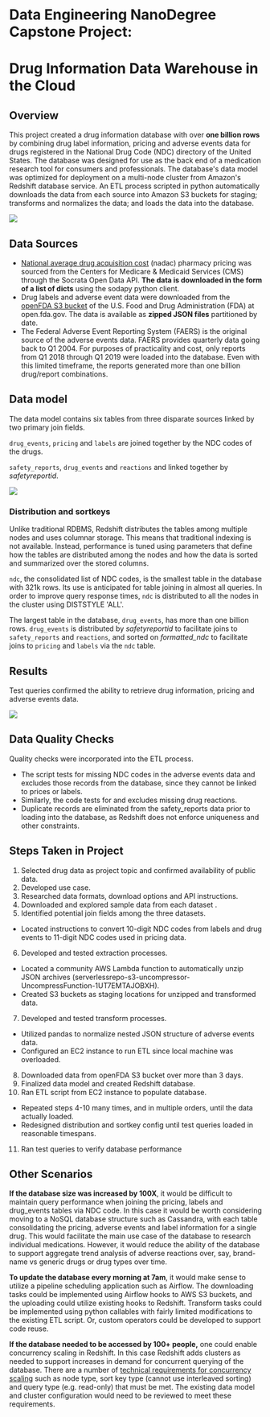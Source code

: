 # Data Engineering NanoDegree Capstone Project:
# Drug Information Data Warehouse in the Cloud

## Overview

This project created a drug information database with over **one billion rows** by combining drug label information, pricing and adverse events data for drugs registered in the National Drug Code (NDC) directory of the United States. The database was designed for use as the back end of a medication research tool for consumers and professionals. The database's data model was optimized for deployment on a multi-node cluster from Amazon's Redshift database service. An ETL process scripted in python automatically downloads the data from each source into Amazon S3 buckets for staging; transforms and normalizes the data; and loads the data into the database.

![](images/table_rowcounts.png)

## Data Sources

* [National average drug acquisition cost](https://dev.socrata.com/foundry/data.medicaid.gov/tau9-gfwr) (nadac) pharmacy pricing was sourced from the Centers for Medicare & Medicaid Services (CMS) through the Socrata Open Data API. **The data is downloaded in the form of a list of dicts** using the sodapy python client.
* Drug labels and adverse event data were downloaded from the [openFDA S3 bucket](https://open.fda.gov/apis/downloads/) of the U.S. Food and Drug Administration (FDA) at open.fda.gov. The data is available as **zipped JSON files** partitioned by date.
* The Federal Adverse Event Reporting System (FAERS) is the original source of the adverse events data. FAERS provides quarterly data going back to Q1 2004. For purposes of practicality and cost, only reports from Q1 2018 through Q1 2019 were loaded into the database. Even with this limited timeframe, the reports generated more than one billion drug/report combinations.

## Data model

The data model contains six tables from three disparate sources linked by two primary join fields.

`drug_events`, `pricing` and `labels` are joined together by the NDC codes of the drugs.

`safety_reports`, `drug_events` and `reactions` and linked together by _safetyreportid_.


![](images/database_schema_diagram.png)

### Distribution and sortkeys

Unlike traditional RDBMS, Redshift distributes the tables among multiple nodes and uses columnar storage. This means that traditional indexing is not available. Instead, performance is tuned using parameters that define how the tables are distributed among the nodes and how the data is sorted and summarized over the stored columns.

`ndc`, the consolidated list of NDC codes, is the smallest table in the database with 321k rows. Its use is anticipated for table joining in almost all queries. In order to improve query response times, `ndc` is distributed to all the nodes in the cluster using DISTSTYLE 'ALL'.

The largest table in the database, `drug_events`, has more than one billion rows. `drug_events` is distributed by _safetyreportid_ to facilitate joins to `safety_reports` and `reactions`, and sorted on *formatted_ndc* to facilitate joins to `pricing` and `labels` via the `ndc` table.

## Results

Test queries confirmed the ability to retrieve drug information, pricing and adverse events data.

![](images/test_query_aspirin.png)

## Data Quality Checks

Quality checks were incorporated into the ETL process.

* The script tests for missing NDC codes in the adverse events data and excludes those records from the database, since they cannot be linked to prices or labels.
* Similarly, the code tests for and excludes missing drug reactions.
* Duplicate records are eliminated from the safety_reports data prior to loading into the database, as Redshift does not enforce uniqueness and other constraints.

## Steps Taken in Project

1. Selected drug data as project topic and confirmed availability of public data.
2. Developed use case.
3. Researched data formats, download options and API instructions.
4. Downloaded and explored sample data from each dataset .
5. Identified potential join fields among the three datasets.
  * Located instructions to convert 10-digit NDC codes from labels and drug events to 11-digit NDC codes used in pricing data.
6. Developed and tested extraction processes.
  * Located a community AWS Lambda function to automatically unzip JSON archives (serverlessrepo-s3-uncompressor-UncompressFunction-1UT7EMTAJOBXH).
  * Created S3 buckets as staging locations for unzipped and transformed data.
7. Developed and tested transform processes.
  * Utilized pandas to normalize nested JSON structure of adverse events data.
  * Configured an EC2 instance to run ETL since local machine was overloaded.
8. Downloaded data from openFDA S3 bucket over more than 3 days.
9. Finalized data model and created Redshift database.
10. Ran ETL script from EC2 instance to populate database.
  * Repeated steps 4-10 many times, and in multiple orders, until the data actually loaded.
  * Redesigned distribution and sortkey config until test queries loaded in reasonable timespans.
11. Ran test queries to verify database performance

## Other Scenarios

**If the database size was increased by 100X**, it would be difficult to maintain query performance when joining the pricing, labels and drug_events tables via NDC code. In this case it would be worth considering moving to a NoSQL database structure such as Cassandra, with each table consolidating the pricing, adverse events and label information for a single drug. This would facilitate the main use case of the database to research individual medications. However, it would reduce the ability of the database to support aggregate trend analysis of adverse reactions over, say, brand-name vs generic drugs or drug types over time.

**To update the database every morning at 7am**, it would make sense to utilize a pipeline scheduling application such as Airflow. The downloading tasks could be implemented using Airflow hooks to AWS S3 buckets, and the uploading could utilize existing hooks to Redshift. Transform tasks could be implemented using python callables with fairly limited modifications to the existing ETL script. Or, custom operators could be developed to support code reuse.

**If the database needed to be accessed by 100+ people,** one could enable concurrency scaling in Redshift. In this case Redshift adds clusters as needed to support increases in demand for concurrent querying of the database. There are a number of [technical requirements for concurrency scaling](https://docs.aws.amazon.com/redshift/latest/dg/concurrency-scaling.html) such as node type, sort key type (cannot use interleaved sorting) and query type (e.g. read-only) that must be met. The existing data model and cluster configuration would need to be reviewed to meet these requirements.
